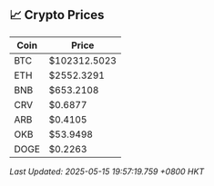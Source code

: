 ## 📈 Crypto Prices

| Coin | Price |
| ---- | ----- |
| BTC | $102312.5023 |
| ETH | $2552.3291 |
| BNB | $653.2108 |
| CRV | $0.6877 |
| ARB | $0.4105 |
| OKB | $53.9498 |
| DOGE | $0.2263 |

_Last Updated: 2025-05-15 19:57:19.759 +0800 HKT_